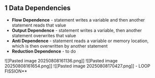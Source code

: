 ## 1 Data Dependencies
- **Flow Dependence** - statement writes a variable and then another statement reads that value
- **Output Dependence** - statement writes a variable, then another statement overwrites that value
- **Anti Dependence** - statement reads a variable or memory location, which is then overwritten by another statement
- **Reduction Dependence** - to do

![[Pasted image 20250808161136.png]]
![[Pasted image 20250808161654.png]]
![[Pasted image 20250808170427.png]] - LOOP FISSION**

